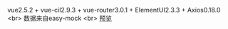 vue2.5.2 + vue-cil2.9.3 + vue-router3.0.1 + ElementUI2.3.3 + Axios0.18.0 \<br>
数据来自easy-mock \<br>
[预览](https://pos.marscat.top/dist/index.html)